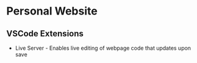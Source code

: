 # Personal Website

## VSCode Extensions

* Live Server - Enables live editing of webpage code that updates upon save
